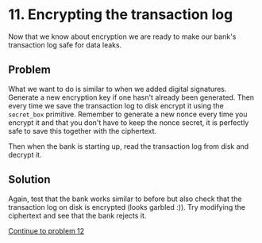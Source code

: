 # 11. Encrypting the transaction log

Now that we know about encryption we are ready to make our bank's transaction log safe for data leaks.

## Problem

What we want to do is similar to when we added digital signatures. Generate a new encryption key if one hasn't already been generated. Then every time we save the transaction log to disk encrypt it using the `secret_box` primitive. Remember to generate a new nonce every time you encrypt it and that you don't have to keep the nonce secret, it is perfectly safe to save this together with the ciphertext.

Then when the bank is starting up, read the transaction log from disk and decrypt it.

## Solution

Again, test that the bank works similar to before but also check that the transaction log on disk is encrypted (looks garbled :)). Try modifying the ciphertext and see that the bank rejects it.

[Continue to problem 12](12.md)

